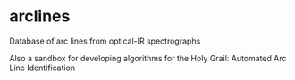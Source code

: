 # arclines
Database of arc lines from optical-IR spectrographs

Also a sandbox for developing algorithms for the Holy Grail:
  Automated Arc Line Identification